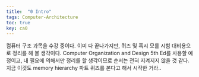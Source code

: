 ```yaml
---
title:  "0 Intro"
tags: Computer-Architecture
toc: true
key: ca0
---
```


컴퓨터 구조 과목을 수강 중이다. 이미 다 끝나가지만, 퀴즈 및 혹시 모를 시험 대비용으로 정리를 해 볼 생각이다. Computer Organization and Design 5th Ed를 사용할 예정이고, 내 필요에 의해서만 정리를 할 생각이므로 순서는 전혀 지켜지지 않을 것 같다. 지금 이것도 memory hierarchy 파트 퀴즈를 본다고 해서 시작한 거라..